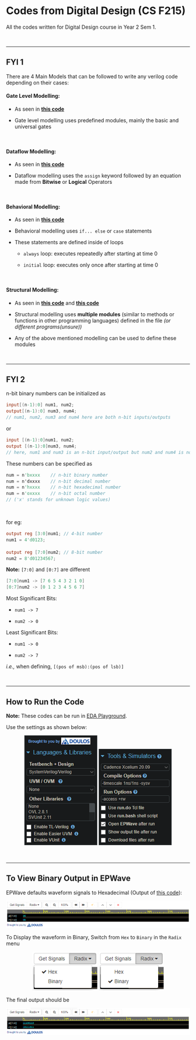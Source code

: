 # Codes from Digital Design (CS F215)

All the codes written for Digital Design course in Year 2 Sem 1.

<br>

---

## FYI 1

There are 4 Main Models that can be followed to write any verilog code depending on their cases:

#### Gate Level Modelling:

- As seen in [**this code**](https://github.com/joejo-joestar/uni-codes/blob/main/Year%202/Digital%20Design/Lab%20Codes%20%5BExpt%20Progs%5D/Expt03/R1_Ckt_GateModelling.sv)

- Gate level modelling uses predefined modules, mainly the basic and universal gates

<br>

#### Dataflow Modelling:

- As seen in [**this code**](https://github.com/joejo-joestar/uni-codes/blob/main/Year%202/Digital%20Design/Lab%20Codes%20%5BAssignment%20Progs%5D/Expt03/E03_Q2_Eqn_Ckt_Dataflow.sv)

- Dataflow modelling uses the `assign` keyword followed by an equation made from **Bitwise** or **Logical** Operators

<br>

#### Behavioral Modelling:

- As seen in [**this code**](https://github.com/joejo-joestar/uni-codes/blob/main/Year%202/Digital%20Design/Lab%20Codes%20%5BAssignment%20Progs%5D/Expt04/E04_Q3_Full_Subtarctor_Behavior.sv)

- Behavioral modelling uses `if... else` or `case` statements

- These statements are defined inside of loops
  
  - `always` loop: executes repeatedly after starting at time 0
  
  - `initial` loop: executes only once after starting at time 0

<br>

#### Structural Modelling:

- As seen in [**this code**](https://github.com/joejo-joestar/uni-codes/blob/main/Year%202/Digital%20Design/Lab%20Codes%20%5BSelf%20Eval%20Progs%5D/Expt04/E04_SE05_FullSubber_Struct.sv) and [**this code**](https://github.com/joejo-joestar/uni-codes/blob/main/Year%202/Digital%20Design/Lab%20Codes%20%5BExpt%20Progs%5D/Expt04/R3_parallel_adder/R3_prallel_adder.sv)

- Structural modelling uses **multiple modules** (similar to methods or functions in other programming languages) defined in the file *(or different programs(unsure))*

- Any of the above mentioned modelling can be used to define these modules

<br>

---

## FYI 2

n-bit binary numbers can be initialized as

```verilog
input[(n-1):0] num1, num2;
output[(n-1):0] num3, num4;
// num1, num2, num3 and num4 here are both n-bit inputs/outputs
```

or

```verilog
input [(n-1):0]num1, num2;
output [(n-1):0]num3, num4;
// here, num1 and num3 is an n-bit input/output but num2 and num4 is not
```

These numbers can be specified as

```verilog
num = n'bxxxx    // n-bit binary number
num = n'dxxxx    // n-bit decimal number
num = n'hxxxx    // n-bit hexadecimal number
num = n'oxxxx    // n-bit octal number
// ('x' stands for unknown logic values)
```

<br>

for eg:

```verilog
output reg [3:0]num1; // 4-bit number
num1 = 4'd0123;

output reg [7:0]num2; // 8-bit number
num2 = 8'd01234567;
```

**Note:** `[7:0]` and `[0:7]` are different

```verilog
[7:0]num1 -> [7 6 5 4 3 2 1 0]
[0:7]num2 -> [0 1 2 3 4 5 6 7]
```

Most Significant Bits: 

- `num1 -> 7` 

- `num2 -> 0`

Least Significant Bits:

- `num1 -> 0`

- `num2 -> 7`

*i.e.,* when defining, `[(pos of msb):(pos of lsb)]`

<br>

---

## How to Run the Code

**Note:** These codes can be run in [EDA Playground](https://edaplayground.com).

Use the settings as shown below:

<p align="center">

<img src="/Year%202/Digital%20Design/Media/langnlibspart1.png" alt="Language settings" title="Language settings" data-align="center">

<img src="/Year%202/Digital%20Design/Media/toolsnsimspart2.png" title="Tools & Simulators settings" alt="Tools & Simulators settings" data-align="center">

</p>

<br>

---

## To View Binary Output in EPWave

EPWave defaults waveform signals to Hexadecimal (Output of [this code](Year%202/Digital%20Design/Lab%20Codes%20%5BSelf%20Eval%20Progs%5D/Expt04/SE09_GrayCodetoBinary.sv)):

<p align="center">

<img src="/Year%202/Digital%20Design/Media/EPWave_Hex_op.png" alt="EPWave Hex Output" title="EPWave Hex Output" data-align="center">

</p>

To Display the waveform in Binary, Switch from `Hex` to `Binary` in the `Radix` menu

<p align="center">

<img src="/Year%202/Digital%20Design/Media/EPWave_Hex_Radix.png" alt="EPWave Hex Radix" title="EPWave Hex Radix" data-align="center">

<img src="/Year%202/Digital%20Design/Media/EPWave_Binary_Radix.png" alt="EPWave Binary Radix" title="EPWave Binary Radix" data-align="center">

</p>

The final output should be

<p align="center">

<img src="/Year%202/Digital%20Design/Media/EPWave_Binary_op.png" alt="EPWave Binary Output" title="EPWave Binary Output" data-align="center">

</p>

